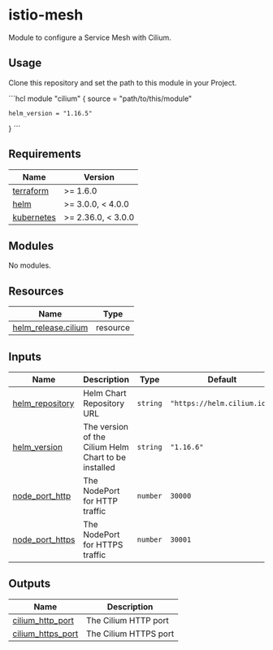 # istio-mesh

Module to configure a Service Mesh with Cilium.

## Usage

Clone this repository and set the path to this module in your Project.

´´´hcl
module "cilium" {
    source = "path/to/this/module"

    helm_version = "1.16.5"
}
´´´

<!-- BEGIN_TF_DOCS -->
## Requirements

| Name | Version |
|------|---------|
| <a name="requirement_terraform"></a> [terraform](#requirement\_terraform) | >= 1.6.0 |
| <a name="requirement_helm"></a> [helm](#requirement\_helm) | >= 3.0.0, < 4.0.0 |
| <a name="requirement_kubernetes"></a> [kubernetes](#requirement\_kubernetes) | >= 2.36.0, < 3.0.0 |

## Modules

No modules.

## Resources

| Name | Type |
|------|------|
| [helm_release.cilium](https://registry.terraform.io/providers/hashicorp/helm/latest/docs/resources/release) | resource |

## Inputs

| Name | Description | Type | Default | Required |
|------|-------------|------|---------|:--------:|
| <a name="input_helm_repository"></a> [helm\_repository](#input\_helm\_repository) | Helm Chart Repository URL | `string` | `"https://helm.cilium.io/"` | no |
| <a name="input_helm_version"></a> [helm\_version](#input\_helm\_version) | The version of the Cilium Helm Chart to be installed | `string` | `"1.16.6"` | no |
| <a name="input_node_port_http"></a> [node\_port\_http](#input\_node\_port\_http) | The NodePort for HTTP traffic | `number` | `30000` | no |
| <a name="input_node_port_https"></a> [node\_port\_https](#input\_node\_port\_https) | The NodePort for HTTPS traffic | `number` | `30001` | no |

## Outputs

| Name | Description |
|------|-------------|
| <a name="output_cilium_http_port"></a> [cilium\_http\_port](#output\_cilium\_http\_port) | The Cilium HTTP port |
| <a name="output_cilium_https_port"></a> [cilium\_https\_port](#output\_cilium\_https\_port) | The Cilium HTTPS port |
<!-- END_TF_DOCS -->